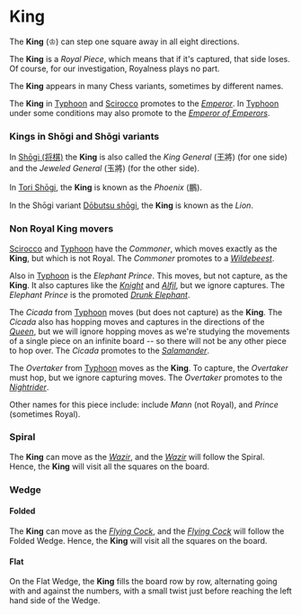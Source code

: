 # King

The **King** (&#x2654;) can step one square away in all eight directions.

The **King** is a *Royal Piece*, which means that if it's captured,
that side loses. Of course, for our investigation, Royalness plays
no part.

The **King** appears in many Chess variants, sometimes
by different names.

The **King** in [Typhoon](#chess-v:rules/typhoon-revised) and
[Scirocco](#chess-v:rules/scirocco) promotes to
the [*Emperor*](king.html?piece=emperor). In
[Typhoon](#chess-v:rules/typhoon-revised) under some conditions may
also promote to the [*Emperor of Emperors*](emperor_of_emperors.html).

### Kings in Sh&#x14d;gi and Sh&#x14d;gi variants

In [Sh&#x14d;gi (&#x5c06;&#x68cb;)](#wiki:Shogi) the **King** is also
called the *King General* (&#x738b;&#x5c07;) (for one side) and the
*Jeweled General* (&#x7389;&#x5c07;) (for the other side).

In [Tori Sh&#x14d;gi](#wiki:Tori_Shogi),
the **King** is known as the *Phoenix* (&#x9d6c;).

In the Sh&#x14d;gi variant [D&#x14d;butsu sh&#x14d;gi](#wiki:Dobutsu_shogi),
the **King** is known as the *Lion*.

### Non Royal King movers

[Scirocco](#chess-v:rules/scirocco) and
[Typhoon](#chess-v:rules/typhoon-revised) have the *Commoner*, which moves
exactly as the **King**, but which is not Royal. The *Commoner* promotes
to a [*Wildebeest*](gnu.html?piece=wildebeest).

Also in [Typhoon](#chess-v:rules/typhoon-revised) is the
*Elephant Prince*. This moves, but not capture, as the **King**. It also
captures like the [*Knight*](knight.html) and [*Alfil*](alfil.html), but
we ignore captures. The *Elephant Prince* is the promoted 
[*Drunk Elephant*](drunk_elephant.html).

The *Cicada* from [Typhoon](#chess-v:rules/typhoon-revised) moves
(but does not capture) as the **King**. The *Cicada* also has hopping
moves and captures in the directions of the [*Queen*](queen.html),
but we will ignore hopping moves as we're studying the movements of
a single piece on an infinite board -- so there will not be any other
piece to hop over. The *Cicada* promotes to the 
[*Salamander*](salamander.html).

The *Overtaker* from [Typhoon](#chess-v:rules/typhoon-revised) moves
as the **King**. To capture, the *Overtaker* must hop, but we ignore
capturing moves. The *Overtaker* promotes to the
[*Nightrider*](knightrider.html).

Other names for this piece include:
include *Mann* (not Royal), and *Prince* (sometimes Royal). 

### Spiral

The **King** can move as the [*Wazir*](wazir.html), and the
[*Wazir*](wazir.html)
will follow the Spiral. Hence, the **King** will visit all the squares on
the board.

### Wedge

#### Folded

The **King** can move as the [*Flying Cock*](flying_cock.html),
and the [*Flying Cock*](flying_cock.html)
will follow the Folded Wedge. Hence, the **King** will visit all the squares on
the board.

#### Flat

On the Flat Wedge, the **King** fills the board row by row, alternating going
with and against the numbers, with a small twist just before reaching
the left hand side of the Wedge.
